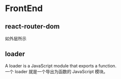 # FrontEnd
## react-router-dom
如外层所示

## loader
A loader is a JavaScript module that exports a function. <br/>
一个 loader 就是一个导出为函数的 JavaScript 模块。